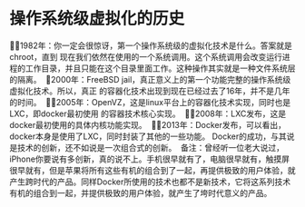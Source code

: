 # 操作系统级虚拟化的历史 

1982年：你一定会很惊讶，第一个操作系统级的虚拟化技术是什么。答案就是chroot，直到
现在我们依然在使用的一个系统调用。这个系统调用会改变运行进程的工作目录，并且只能在这个目录里面工作。这种操作其实就是一种文件系统层的隔离。 
2000年：FreeBSD jail，真正意义上的第一个功能完整的操作系统级虚拟化技术。所以，真正
的容器化技术出现到现在已经过去了16年，并不是几年的时间。 
2005年：OpenVZ，这是linux平台上的容器化技术实现，同时也是LXC，即docker最初使用
的容器技术核心实现。 
2008年：LXC发布，这是docker最初使用的具体内核功能实现。 
2013年：Docker发布，可以看出，docker本身是使用了LXC，同时封装了其他的一些功能。
Docker的成功，与其说是技术的创新，还不如说是一次组合式的创新。 
备注：曾经听一位老大说过，iPhone你要说有多创新，真的说不上。手机很早就有了，电脑很早就有，触摸屏很早就有，但是苹果将所有这些有机的组合到了一起，再提供极致的用户体验，就产生跨时代的产品。同样Docker所使用的技术也都不是新技术，它将这系列技术有机的组合到一起，并提供极致的用户体验，就产生了垮时代意义的产品。 